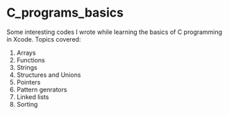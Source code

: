 # C_programs_basics
Some interesting codes I wrote while learning the basics of C programming in Xcode.
Topics covered:
1. Arrays
2. Functions
3. Strings
4. Structures and Unions
5. Pointers
6. Pattern genrators
7. Linked lists
8. Sorting
